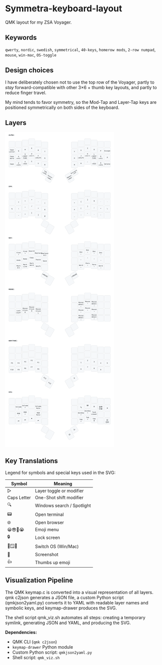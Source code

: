 # Symmetra-keyboard-layout

QMK layout for my ZSA Voyager.

## Keywords

`qwerty`, `nordic`, `swedish`, `symmetrical`, `40-keys`, `homerow mods`, `2-row numpad`, `mouse`, `win-mac`, `OS-toggle`

## Design choices
 
I have deliberately chosen not to use the top row of the Voyager, partly to _stay_ forward-compatible with other 3×6 + thumb key layouts, and partly to reduce finger travel. 

My mind tends to favor symmetry, so the Mod-Tap and Layer-Tap keys are positioned symmetrically on both sides of the keyboard.

## Layers

![Keymap](visualization/results/keymap.svg)

## Key Translations

Legend for symbols and special keys used in the SVG:

| Symbol       | Meaning                      |
|--------------|------------------------------|
| ▷            | Layer toggle or modifier     |
| Caps Letter  | One-Shot shift modifier      |
| 🔍           | Windows search / Spotlight   | 
| 📟           | Open terminal                | 
| 🌐           | Open browser                 |
| 😀😎🤔😭     | Emoji menu                   |
| 🔒           | Lock screen                  |
| 🔄🪟🍏       | Switch OS (Win/Mac)          |
| 📸           | Screenshot                   |
| 👍           | Thumbs up emoji              | 

## Visualization Pipeline

The QMK keymap.c is converted into a visual representation of all layers. qmk c2json generates a JSON file, a custom Python script (qmkjson2yaml.py) converts it to YAML with readable layer names and symbolic keys, and keymap-drawer produces the SVG.

The shell script qmk_viz.sh automates all steps: creating a temporary symlink, generating JSON and YAML, and producing the SVG.

**Dependencies:**  
- QMK CLI (`qmk c2json`)  
- `keymap-drawer` Python module  
- Custom Python script: `qmkjson2yaml.py`  
- Shell script: `qmk_viz.sh`